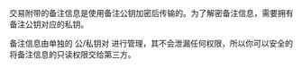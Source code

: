 交易附带的备注信息是使用备注公钥加密后传输的。为了解密备注信息，需要拥有备注公钥对应的私钥。

备注信息由单独的 公/私钥对 进行管理，其不会泄漏任何权限，所以你可以安全的将备注信息的只读权限交给第三方。

